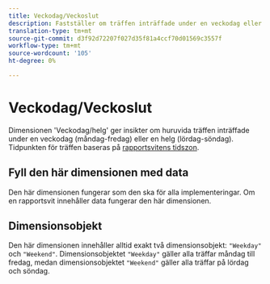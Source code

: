 ```yaml
---
title: Veckodag/Veckoslut
description: Fastställer om träffen inträffade under en veckodag eller en helg.
translation-type: tm+mt
source-git-commit: d3f92d72207f027d35f81a4ccf70d01569c3557f
workflow-type: tm+mt
source-wordcount: '105'
ht-degree: 0%

---
```



# Veckodag/Veckoslut

Dimensionen &#39;Veckodag/helg&#39; ger insikter om huruvida träffen inträffade under en veckodag (måndag-fredag) eller en helg (lördag-söndag). Tidpunkten för träffen baseras på [rapportsvitens tidszon](/help/admin/admin/general-acct-settings-admin.md).

## Fyll den här dimensionen med data

Den här dimensionen fungerar som den ska för alla implementeringar. Om en rapportsvit innehåller data fungerar den här dimensionen.

## Dimensionsobjekt

Den här dimensionen innehåller alltid exakt två dimensionsobjekt: `"Weekday"` och `"Weekend"`. Dimensionsobjektet `"Weekday"` gäller alla träffar måndag till fredag, medan dimensionsobjektet `"Weekend"` gäller alla träffar på lördag och söndag.
